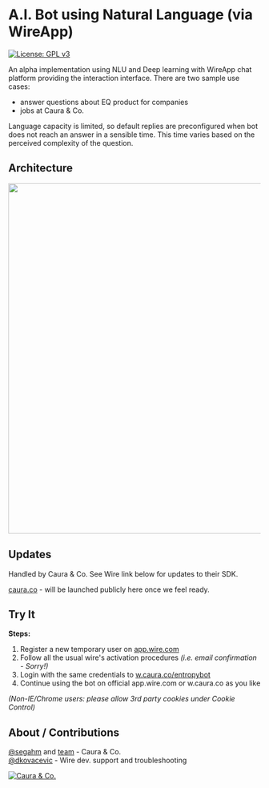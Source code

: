 # A.I. Bot using Natural Language (via WireApp)
<a href="https://www.gnu.org/licenses/gpl-3.0" target="_blank"><img src="https://img.shields.io/badge/License-GPL%20v3-blue.svg" alt="License: GPL v3"/></a>

An alpha implementation using NLU and Deep learning with WireApp chat platform providing the interaction interface. There are two sample use cases:

* answer questions about EQ product for companies
* jobs at Caura & Co.


Language capacity is limited, so default replies are preconfigured when bot does not reach an answer in a sensible time. This time varies based on the perceived complexity of the question.

## Architecture

<img width="700" src="https://user-images.githubusercontent.com/1756903/33036933-d9a46b52-cde4-11e7-84f6-36c09c1be10b.png">

## Updates
Handled by Caura & Co. See Wire link below for updates to their SDK.

[caura.co](https://www.caura.co) - will be launched publicly here once we feel ready.


## Try It

**Steps:**

1. Register a new temporary user on [app.wire.com](https://app.wire.com/auth/#register)
2. Follow all the usual wire's activation procedures *(i.e. email confirmation - Sorry!)*
3. Login with the same credentials to [w.caura.co/entropybot](https://w.caura.co/entropybot)
4. Continue using the bot on official app.wire.com or w.caura.co as you like

*(Non-IE/Chrome users: please allow 3rd party cookies under Cookie Control)*

## About / Contributions

[@segahm](https://github.com/segahm) and [team](https://github.com/caura) - Caura & Co.<br/>
[@dkovacevic](https://github.com/dkovacevic) - Wire dev. support and troubleshooting<br/>

[![Caura & Co.](https://media.giphy.com/media/3ov9jWL0UzwzwvsPTi/giphy.gif "telephone operators")](https://www.caura.co)
